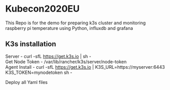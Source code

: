 # Kubecon2020EU
This Repo is for the demo for preparing k3s cluster and monitoring raspberry pi temperature using Python, influxdb and grafana


## K3s installation 

Server - curl -sfL https://get.k3s.io | sh - <br>
Get Node Token - /var/lib/rancher/k3s/server/node-token <br>
Agent Install - curl -sfL https://get.k3s.io | K3S_URL=https://myserver:6443 K3S_TOKEN=mynodetoken sh - <br>

Deploy all Yaml files 
